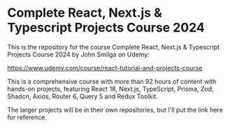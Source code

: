 # Complete React, Next.js & Typescript Projects Course 2024
This is the repository for the course Complete React, Next.js & Typescript Projects Course 2024 by John Smilga on Udemy:

https://www.udemy.com/course/react-tutorial-and-projects-course

This is a comprehensive course with more than 92 hours of content with hands-on projects, featuring React 18, Next.js, TypeScript, Prisma, Zod, Shadcn, Axios, Router 6, Query 5 and Redux Toolkit.

The larger projects will be in their own repositories, but I'll put the link here for reference.
